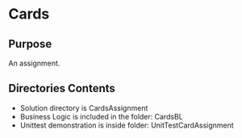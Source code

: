 # Cards

## Purpose
An assignment.

## Directories Contents
- Solution directory is CardsAssignment
- Business Logic is included in the folder: CardsBL
- Unittest demonstration is inside folder: UnitTestCardAssignment
